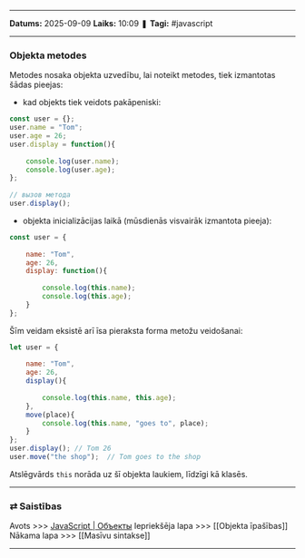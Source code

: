 ___

**Datums:** 2025-09-09
**Laiks:** 10:09
❚ **Tagi:** #javascript 

---
### Objekta metodes

Metodes nosaka objekta uzvedību, lai noteikt metodes, tiek izmantotas šādas pieejas:

- kad objekts tiek veidots pakāpeniski:

```js
const user = {};
user.name = "Tom";
user.age = 26;
user.display = function(){
     
    console.log(user.name);
    console.log(user.age);
};
 
// вызов метода
user.display();
```

- objekta inicializācijas laikā (mūsdienās visvairāk izmantota pieeja):

```js
const user = {
  
    name: "Tom",
    age: 26,
    display: function(){
      
        console.log(this.name);
        console.log(this.age);
    }
};
```

Šīm veidam eksistē arī īsa pieraksta forma metožu veidošanai:

```js
let user = {
  
    name: "Tom",
    age: 26,
    display(){
      
        console.log(this.name, this.age);
    },
    move(place){
        console.log(this.name, "goes to", place);
    }
};
user.display(); // Tom 26
user.move("the shop");  // Tom goes to the shop
```

Atslēgvārds `this` norāda uz šī objekta laukiem, līdzīgi kā klasēs.

---
### ⇄ Saistības

Avots >>> [JavaScript \| Объекты](https://metanit.com/web/javascript/4.1.php)
Iepriekšēja lapa >>> [[Objekta īpašības]]
Nākama lapa >>> [[Masīvu sintakse]]

---